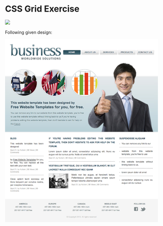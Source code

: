 # CSS Grid Exercise
![](example.gif)

Following given design:

![Design](./assets/Business-webpage.jpg)